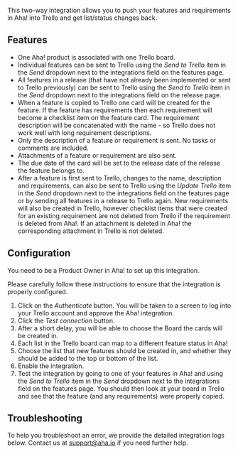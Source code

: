 This two-way integration allows you to push your features and requirements in Aha! into Trello and get list/status changes back.

## Features

* One Aha! product is associated with one Trello board.
* Individual features can be sent to Trello using the _Send to Trello_ item in the _Send_ dropdown next to the integrations field on the features page.
* All features in a release (that have not already been implemented or sent to Trello previously) can be sent to Trello using the _Send to Trello_ item in the _Send_ dropdown next to the integrations field on the release page.
* When a feature is copied to Trello one card will be created for the feature. If the feature has requirements then each requirement will become a checklist item on the feature card. The requirement description will be concatenated with the name - so Trello does not work well with long requirement descriptions.
* Only the description of a feature or requirement is sent. No tasks or comments are included. 
* Attachments of a feature or requirement are also sent.
* The due date of the card will be set to the release date of the release the feature belongs to.
* After a feature is first sent to Trello, changes to the name, description and requirements, can also be sent to Trello using the _Update Trello_ item in the _Send_ dropdown next to the integrations field on the features page or by sending all features in a release to Trello again. New requirements will also be created in Trello, however checklist items that were created for an existing requirement are not deleted from Trello if the requirement is deleted from Aha!. If an attachment is deleted in Aha! the corresponding attachment in Trello is not deleted.

## Configuration

You need to be a Product Owner in Aha! to set up this integration.

Please carefully follow these instructions to ensure that the integration is properly configured.

1. Click on the _Authenticate_ button. You will be taken to a screen to log into your Trello account and approve the Aha! integration.
2. Click the _Test connection_ button.
3. After a short delay, you will be able to choose the Board the cards will be created in.
4. Each list in the Trello board can map to a different feature status in Aha!
5. Choose the list that new features should be created in, and whether they should be added to the top or bottom of the list.
6. Enable the integration.
7. Test the integration by going to one of your features in Aha! and using the _Send to Trello_ item in the _Send_ dropdown next to the integrations field on the features page. You should then look at your board in Trello and see that the feature (and any requirements) were properly copied.


## Troubleshooting

To help you troubleshoot an error, we provide the detailed integration logs below. Contact us at support@aha.io if you need further help.
